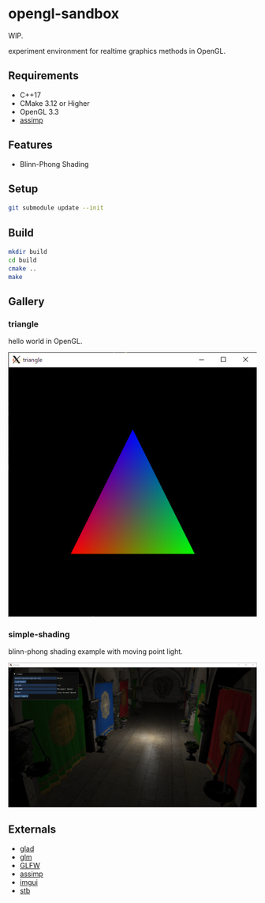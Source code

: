 # opengl-sandbox

WIP.

experiment environment for realtime graphics methods in OpenGL.

## Requirements

* C++17
* CMake 3.12 or Higher
* OpenGL 3.3
* [assimp](https://github.com/assimp/assimp)

## Features

* Blinn-Phong Shading

## Setup

```bash
git submodule update --init
```

## Build

```bash
mkdir build
cd build
cmake ..
make
```

## Gallery

### triangle

hello world in OpenGL.

![](./img/triangle.jpg)

### simple-shading

blinn-phong shading example with moving point light.

![](./img/simple-shading.jpg)

## Externals

* [glad](https://github.com/Dav1dde/glad)
* [glm](https://github.com/g-truc/glm)
* [GLFW](https://github.com/glfw/glfw)
* [assimp](https://github.com/assimp/assimp)
* [imgui](https://github.com/ocornut/imgui)
* [stb](https://github.com/nothings/stb)